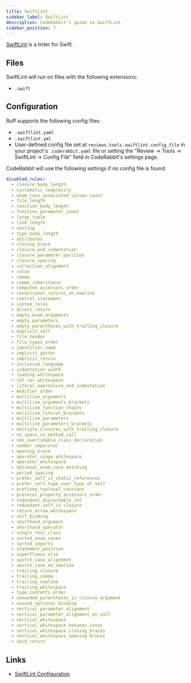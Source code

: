 ```yaml
---
title: SwiftLint
sidebar_label: SwiftLint
description: CodeRabbit's guide to SwiftLint.
sidebar_position: 7
---
```


[SwiftLint](https://realm.github.io/SwiftLint/) is a linter for Swift.

## Files

SwiftLint will run on files with the following extensions:

- `.swift`

## Configuration

Ruff supports the following config files:

- `.swiftlint.yaml`
- `.swiftlint.yml`
- User-defined config file set at `reviews.tools.swiftlint.config_file` in your project's `.coderabbit.yaml` file or setting the "Review → Tools → SwiftLint → Config File" field in CodeRabbit's settings page.

CodeRabbit will use the following settings if no config file is found:

```yaml
disabled_rules:
  - closure_body_length
  - cyclomatic_complexity
  - enum_case_associated_values_count
  - file_length
  - function_body_length
  - function_parameter_count
  - large_tuple
  - line_length
  - nesting
  - type_body_length
  - attributes
  - closing_brace
  - closure_end_indentation
  - closure_parameter_position
  - closure_spacing
  - collection_alignment
  - colon
  - comma
  - comma_inheritance
  - computed_accessors_order
  - conditional_returns_on_newline
  - control_statement
  - custom_rules
  - direct_return
  - empty_enum_arguments
  - empty_parameters
  - empty_parentheses_with_trailing_closure
  - explicit_self
  - file_header
  - file_types_order
  - identifier_name
  - implicit_getter
  - implicit_return
  - inclusive_language
  - indentation_width
  - leading_whitespace
  - let_var_whitespace
  - literal_expression_end_indentation
  - modifier_order
  - multiline_arguments
  - multiline_arguments_brackets
  - multiline_function_chains
  - multiline_literal_brackets
  - multiline_parameters
  - multiline_parameters_brackets
  - multiple_closures_with_trailing_closure
  - no_space_in_method_call
  - non_overridable_class_declaration
  - number_separator
  - opening_brace
  - operator_usage_whitespace
  - operator_whitespace
  - optional_enum_case_matching
  - period_spacing
  - prefer_self_in_static_references
  - prefer_self_type_over_type_of_self
  - prefixed_toplevel_constant
  - protocol_property_accessors_order
  - redundant_discardable_let
  - redundant_self_in_closure
  - return_arrow_whitespace
  - self_binding
  - shorthand_argument
  - shorthand_operator
  - single_test_class
  - sorted_enum_cases
  - sorted_imports
  - statement_position
  - superfluous_else
  - switch_case_alignment
  - switch_case_on_newline
  - trailing_closure
  - trailing_comma
  - trailing_newline
  - trailing_whitespace
  - type_contents_order
  - unneeded_parentheses_in_closure_argument
  - unused_optional_binding
  - vertical_parameter_alignment
  - vertical_parameter_alignment_on_call
  - vertical_whitespace
  - vertical_whitespace_between_cases
  - vertical_whitespace_closing_braces
  - vertical_whitespace_opening_braces
  - void_return
```

## Links

- [SwiftLint Configuration](https://github.com/realm/SwiftLint?tab=readme-ov-file#configuration)
